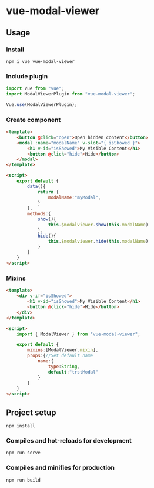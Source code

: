 # vue-modal-viewer

## Usage

### Install
```
npm i vue vue-modal-viewer
```

### Include plugin
```ts
import Vue from "vue";
import ModalViewerPlugin from "vue-modal-viewer";

Vue.use(ModalViewerPlugin);
```

### Create component
```html
<template>
	<button @click="open">Open hidden content</button>
	<modal :name="modalName" v-slot="{ isShowed }">
		<h1 v-id="isShowed">My Visible Content</h1>
		<button @click="hide">Hide</button>
	</modal>
</template>

<script>
	export default {
		data(){
			return {
				modalName:"myModal",
			}
		},
		methods:{
			show(){
				this.$modalviewer.show(this.modalName)
			},
			hide(){
				this.$modalviewer.hide(this.modalName)
			}
		}
	}
</script>
```

### Mixins
```html
<template>
	<div v-if="isShowed">
		<h1 v-id="isShowed">My Visible Content</h1>
		<button @click="hide">Hide</button>
	</div>
</template>

<script>
	import { ModalViewer } from "vue-modal-viewer";

	export default {
		mixins:[ModalViewer.mixin],
		props:{//Set default name
			name:{
				type:String,
				default:"trstModal"
			}
		}
	}
</script>
```

## Project setup
```
npm install
```

### Compiles and hot-reloads for development
```
npm run serve
```

### Compiles and minifies for production
```
npm run build
```
